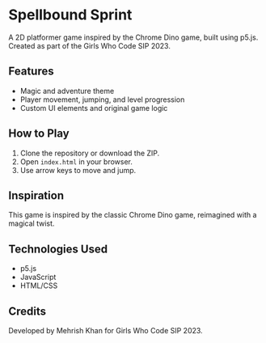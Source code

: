 # Spellbound Sprint

A 2D platformer game inspired by the Chrome Dino game, built using p5.js.  
Created as part of the Girls Who Code SIP 2023.

## Features

- Magic and adventure theme
- Player movement, jumping, and level progression
- Custom UI elements and original game logic

## How to Play

1. Clone the repository or download the ZIP.
2. Open `index.html` in your browser.
3. Use arrow keys to move and jump.

## Inspiration

This game is inspired by the classic Chrome Dino game, reimagined with a magical twist.

## Technologies Used

- p5.js
- JavaScript
- HTML/CSS

## Credits

Developed by Mehrish Khan for Girls Who Code SIP 2023.
